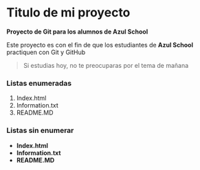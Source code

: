 # Titulo de mi proyecto
**Proyecto de Git para los alumnos de Azul School**

Este proyecto es con el fin de que los estudiantes de **Azul School** practiquen con Git y GitHub  
>Si estudias hoy, no te preocuparas por el tema de mañana  

### Listas enumeradas
[//]:# (Listas enumeradas)
1. Index.html
2. Information.txt
3. README.MD

### Listas sin enumerar
[//]:# (Listas sin enumeradas)
* **Index.html**
* **Information.txt**
* **README.MD**